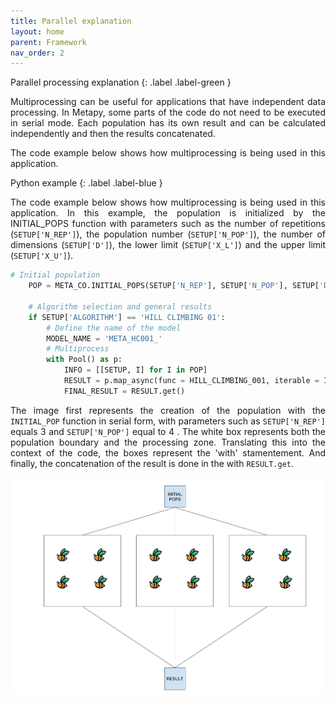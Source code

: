 ```yaml
---
title: Parallel explanation
layout: home
parent: Framework
nav_order: 2
---
```


<!--Don't delete ths script-->
<script src = "https://polyfill.io/v3/polyfill.min.js?features=es6"></script>
<script id = "MathJax-script" async src="https://cdn.jsdelivr.net/npm/mathjax@3/es5/tex-mml-chtml.js"></script>
<!--Don't delete ths script-->

Parallel processing explanation
{: .label .label-green }

<p align = "justify">Multiprocessing can be useful for applications that have independent data processing. In Metapy, some parts of the code do not need to be executed in serial mode. Each population has its own result and can be calculated independently and then the results concatenated. </p>

<p align = "justify">The code example below shows how multiprocessing is being used in this application.</p>

Python example
{: .label .label-blue }

<p align = "justify">The code example below shows how multiprocessing is being used in this application.  In this example, the population is initialized by the INITIAL_POPS function with parameters such as the number of repetitions (<code>SETUP['N_REP']</code>), the population number (<code>SETUP['N_POP']</code>), the number of dimensions (<code>SETUP['D']</code>), the lower limit (<code>SETUP['X_L']</code>) and the upper limit (<code>SETUP['X_U']</code>).</p>

```python
# Initial population
    POP = META_CO.INITIAL_POPS(SETUP['N_REP'], SETUP['N_POP'], SETUP['D'], SETUP['X_L'], SETUP['X_U'], SETUP['TYPE CODE'])

    # Algorithm selection and general results
    if SETUP['ALGORITHM'] == 'HILL CLIMBING 01':
        # Define the name of the model
        MODEL_NAME = 'META_HC001_'
        # Multiprocess
        with Pool() as p:
            INFO = [[SETUP, I] for I in POP]
            RESULT = p.map_async(func = HILL_CLIMBING_001, iterable = INFO)
            FINAL_RESULT = RESULT.get()

```

<p align = "justify">
The image first represents the creation of the population with the <code>INITIAL_POP</code> function in serial form, with parameters such as <code>SETUP['N_REP']</code> equals 3 and <code>SETUP['N_POP']</code> equal to 4 . The white box represents both the population boundary and the processing zone. Translating this into the context of the code, the boxes represent the 'with' stamentement. And finally, the concatenation of the result is done in the with <code>RESULT.get</code>.
</p>

<img src="assets/images/Multiprocessing explanation.png">
